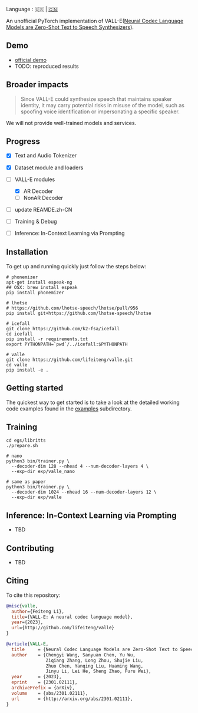 Language : 🇺🇸 | [🇨🇳](./README.zh-CN.md)

An unofficial PyTorch implementation of VALL-E([Neural Codec Language Models are Zero-Shot Text to Speech Synthesizers](https://arxiv.org/abs/2301.02111)).

## Demo

* [official demo](https://valle-demo.github.io/)
* TODO: reproduced results

## Broader impacts

> Since VALL-E could synthesize speech that maintains speaker identity, it may carry potential risks in misuse of the model, such as spoofing voice identification or impersonating a specific speaker.

We will not provide well-trained models and services.

## Progress

- [x] Text and Audio Tokenizer
- [x] Dataset module and loaders
- [ ] VALL-E modules
    - [x] AR Decoder
    - [ ] NonAR Decoder
- [ ] update REAMDE.zh-CN
- [ ] Training & Debug
- [ ] Inference: In-Context Learning via Prompting


## Installation

To get up and running quickly just follow the steps below:

```
# phonemizer
apt-get install espeak-ng
## OSX: brew install espeak
pip install phonemizer

# lhotse
# https://github.com/lhotse-speech/lhotse/pull/956
pip install git+https://github.com/lhotse-speech/lhotse

# icefall
git clone https://github.com/k2-fsa/icefall
cd icefall
pip install -r requirements.txt
export PYTHONPATH=`pwd`/../icefall:$PYTHONPATH

# valle
git clone https://github.com/lifeiteng/valle.git
cd valle
pip install -e .
```

## Getting started

The quickest way to get started is to take a look at the detailed working code
examples found in the [examples] subdirectory.

[examples]: examples/
[paper]: https://arxiv.org/abs/2301.02111]


## Training
```
cd egs/libritts
./prepare.sh

# nano
python3 bin/trainer.py \
  --decoder-dim 128 --nhead 4 --num-decoder-layers 4 \
  --exp-dir exp/valle_nano

# same as paper
python3 bin/trainer.py \
  --decoder-dim 1024 --nhead 16 --num-decoder-layers 12 \
  --exp-dir exp/valle
```


## Inference: In-Context Learning via Prompting

* TBD

## Contributing

* TBD

## Citing

To cite this repository:

```bibtex
@misc{valle,
  author={Feiteng Li},
  title={VALL-E: A neural codec language model},
  year={2023},
  url={http://github.com/lifeiteng/valle}
}
```

```bibtex
@article{VALL-E,
  title     = {Neural Codec Language Models are Zero-Shot Text to Speech Synthesizers},
  author    = {Chengyi Wang, Sanyuan Chen, Yu Wu,
               Ziqiang Zhang, Long Zhou, Shujie Liu,
               Zhuo Chen, Yanqing Liu, Huaming Wang,
               Jinyu Li, Lei He, Sheng Zhao, Furu Wei},
  year      = {2023},
  eprint    = {2301.02111},
  archivePrefix = {arXiv},
  volume    = {abs/2301.02111},
  url       = {http://arxiv.org/abs/2301.02111},
}
```
